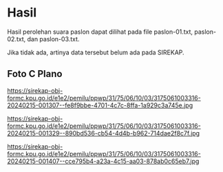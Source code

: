# Hasil

Hasil perolehan suara paslon dapat dilihat pada file paslon-01.txt, paslon-02.txt, dan paslon-03.txt.

Jika tidak ada, artinya data tersebut belum ada pada SIREKAP.

## Foto C Plano

https://sirekap-obj-formc.kpu.go.id/e1e2/pemilu/ppwp/31/75/06/10/03/3175061003316-20240215-001307--fe8f9bbe-4701-4c7c-8ffa-1a929c3a745e.jpg

https://sirekap-obj-formc.kpu.go.id/e1e2/pemilu/ppwp/31/75/06/10/03/3175061003316-20240215-001329--890bd536-cb54-4d4b-b962-714dae2f8c7f.jpg

https://sirekap-obj-formc.kpu.go.id/e1e2/pemilu/ppwp/31/75/06/10/03/3175061003316-20240215-001407--cce795b4-a23a-4c15-aa03-878ab0c65eb7.jpg
